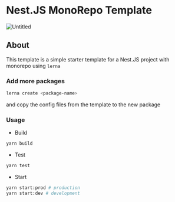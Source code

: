 # Nest.JS MonoRepo Template

![Untitled](https://i.imgur.com/0LyF0AW.png)

## About

This template is a simple starter template for a Nest.JS project with monorepo using `lerna`

### Add more packages
```sh
lerna create <package-name>
```
and copy the config files from the template to the new package

### Usage

* Build
```sh
yarn build
```

* Test
```sh
yarn test
```

* Start
```sh
yarn start:prod # production
yarn start:dev # development
```

